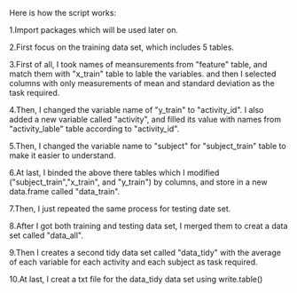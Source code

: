 Here is how the script works:

1.Import packages which will be used later on.

2.First focus on the training data set, which includes 5 tables.

3.First of all, I took names of meansurements from "feature" table, and match them with "x_train" table to lable the variables. and then I selected columns with only measurements of mean and standard deviation as the task required.

4.Then, I changed the variable name of "y_train" to "activity_id". I also added a new variable called "activity", and filled its value with names from "activity_lable" table according to "activity_id". 

5.Then, I changed the variable name to "subject" for "subject_train" table to make it easier to understand.

6.At last, I binded the above there tables which I modified ("subject_train","x_train", and "y_train") by columns, and store in a new data.frame called "data_train".

7.Then, I just repeated the same process for testing date set.

8.After I got both training and testing data set, I merged them to creat a data set called "data_all".

9.Then I creates a second tidy data set called "data_tidy" with the average of each variable for each activity and each subject as task required.

10.At last, I creat a txt file for the data_tidy data set using write.table()
